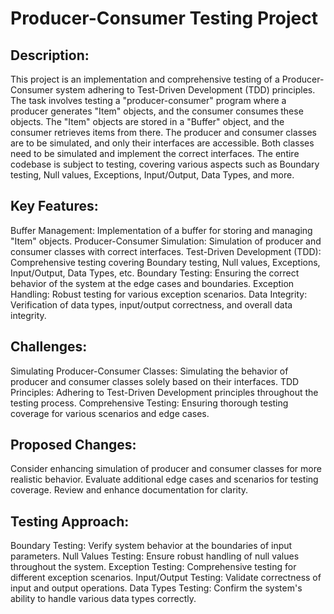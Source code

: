 # Producer-Consumer Testing Project
## Description:
This project is an implementation and comprehensive testing of a Producer-Consumer system adhering to Test-Driven Development (TDD) principles. The task involves testing a "producer-consumer" program where a producer generates "Item" objects, and the consumer consumes these objects. The "Item" objects are stored in a "Buffer" object, and the consumer retrieves items from there. The producer and consumer classes are to be simulated, and only their interfaces are accessible. Both classes need to be simulated and implement the correct interfaces. The entire codebase is subject to testing, covering various aspects such as Boundary testing, Null values, Exceptions, Input/Output, Data Types, and more.

## Key Features:

Buffer Management: Implementation of a buffer for storing and managing "Item" objects.
Producer-Consumer Simulation: Simulation of producer and consumer classes with correct interfaces.
Test-Driven Development (TDD): Comprehensive testing covering Boundary testing, Null values, Exceptions, Input/Output, Data Types, etc.
Boundary Testing: Ensuring the correct behavior of the system at the edge cases and boundaries.
Exception Handling: Robust testing for various exception scenarios.
Data Integrity: Verification of data types, input/output correctness, and overall data integrity.

## Challenges:
Simulating Producer-Consumer Classes: Simulating the behavior of producer and consumer classes solely based on their interfaces.
TDD Principles: Adhering to Test-Driven Development principles throughout the testing process.
Comprehensive Testing: Ensuring thorough testing coverage for various scenarios and edge cases.

## Proposed Changes:

Consider enhancing simulation of producer and consumer classes for more realistic behavior.
Evaluate additional edge cases and scenarios for testing coverage.
Review and enhance documentation for clarity.

## Testing Approach:

Boundary Testing: Verify system behavior at the boundaries of input parameters.
Null Values Testing: Ensure robust handling of null values throughout the system.
Exception Testing: Comprehensive testing for different exception scenarios.
Input/Output Testing: Validate correctness of input and output operations.
Data Types Testing: Confirm the system's ability to handle various data types correctly.
